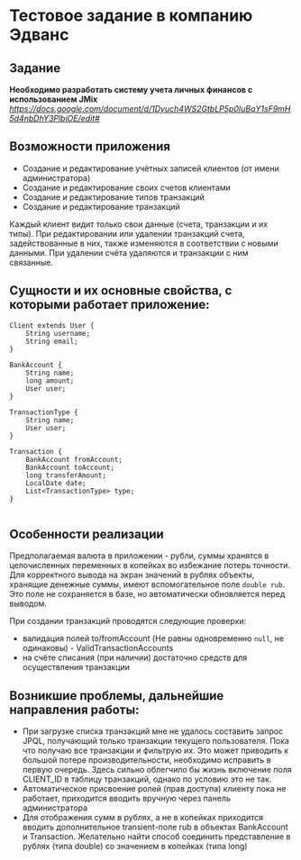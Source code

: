 
Тестовое задание в компанию Эдванс
=====

Задание
-----

**Необходимо разработать систему учета личных финансов с использованием JMix**
*https://docs.google.com/document/d/1Dyuch4WS2GtbLP5p0IuBqY1sF9mH5d4nbDhY3PlbiOE/edit#*

Возможности приложения
------

- Создание и редактирование учётных записей клиентов (от имени администратора)
- Создание и редактирование своих счетов клиентами
- Создание и редактирование типов транзакций
- Создание и редактирование транзакций

Каждый клиент видит только свои данные (счета, транзакции и их типы). При редактировании или удалении транзакций
счета, задействованные в них, также изменяются в соответствии с новыми данными. При удалении счёта удаляются и
транзакции с ним связанные.

Сущности и их основные свойства, с которыми работает приложение:
------
```
Client extends User {
    String username;
    String email;
}

BankAccount {
    String name;
    long amount;
    User user;
}

TransactionType {
    String name;
    User user;
}

Transaction {
    BankAccount fromAccount;
    BankAccount toAccount;
    long transferAmount;
    LocalDate date;
    List<TransactionType> type;
}
    
```

Особенности реализации
------

Предполагаемая валюта в приложении - рубли, суммы хранятся в целочисленных переменных в копейках
во избежание потерь точности. Для корректного вывода на экран значений в рублях объекты, хранящие
денежные суммы, имеют вспомогательное поле `double rub`. Это поле не сохраняется в базе, но автоматически
обновляется перед выводом.

При создании транзакций проводятся следующие проверки:
    
- валидация полей to/fromAccount (Не равны одновременно `null`, не одинаковы) - ValidTransactionAccounts
- на счёте списания (при наличии) достаточно средств для осуществления транзакции


Возникшие проблемы, дальнейшие направления работы:
------
- При загрузке списка транзакций мне не удалось составить запрос JPQL, получающий только транзакции текущего пользователя.
Пока что получаю все транзакции и фильтрую их. Это может приводить к большой потере производительности, необходимо исправить в первую очередь. Здесь сильно облегчило бы жизнь включение поля CLIENT_ID в таблицу транзакций, однако по условию это не так.
- Автоматическое присвоение ролей (прав доступа) клиенту пока не работает, приходится вводить вручную через панель администратора
- Для отображения сумм в рублях, а не в копейках приходится вводить дополнительное transient-поле rub в объектах BankAccount и Transaction.
Желательно найти способ соединить представление в рублях (типа double) со значением в копейках (типа long)

